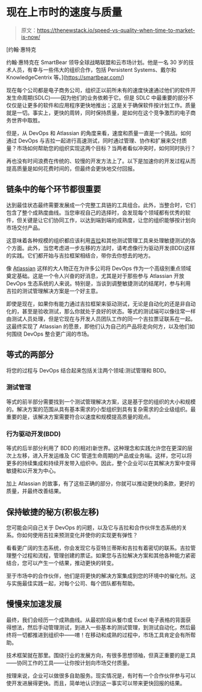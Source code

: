# 现在上市时的速度与质量

> 原文：<https://thenewstack.io/speed-vs-quality-when-time-to-market-is-now/>

[](https://smartbear.com/)

 [约翰·惠特克

约翰·惠特克在 SmartBear 领导全球战略联盟和云市场计划。他是一名 30 岁的技术人员，有幸与一些伟大的组织合作，包括 Persistent Systems、戴尔和 KnowledgeCentrix 等。](https://smartbear.com/) [](https://smartbear.com/)

现在每个公司都是电子商务公司，组织正以前所未有的速度快速通过他们的软件开发生命周期(SDLC)——因为他们的业务依赖于它。但是 SDLC 中最重要的部分不仅仅是让更多的软件和应用程序更快地推出；这是关于确保软件按计划工作。质量就是一切。事实上，更快的周转，同时保持质量，是如何在这个竞争激烈的电子商务世界中取胜。

但是，从 DevOps 和 Atlassian 的角度来看，速度和质量一直是一个挑战。如何通过 DevOps 与吉拉一起进行高速测试，同时通过管理、协作和扩展来交付质量？市场如何帮助您的组织实现这两个目标？当两者看似冲突时，如何同时执行？

再也没有时间浪费在传统的、较慢的开发方法上了。以下是加速你的开发过程从而提高质量是如何花费时间的，但最终会更快地交付回报。

## 链条中的每个环节都很重要

达到最佳状态最终需要发展成一个完整工具链的工具组合。此外，当整合时，它们包含了整个成熟度曲线。当您审视自己的选择时，会发现每个领域都有优秀的软件，但关键是让它们协同工作，以达到端到端的成熟度，让您的组织能够按计划向市场交付产品。

这意味着各种规模的组织都应该利用[吉拉](https://www.atlassian.com/software/jira)和其他测试管理工具来处理敏捷测试的各个方面。此外，当您考虑进一步左移的方法时，请考虑像行为驱动开发(BDD)这样的实践。它们都开始与吉拉框架相结合，带你去你想去的地方。

像 [Atlassian](https://www.atlassian.com/) 这样的大人物正在为许多公司将 DevOps 作为一个高级别重点领域奠定基础。这是一个令人兴奋的好消息，尤其是对于那些参与 Atlassian 开放 DevOps 生态系统的人来说。特别是，当谈到调整敏捷测试的结尾时，参与利用吉拉的测试管理解决方案是一个好主意。

即使是现在，如果你有能力通过吉拉框架来驱动测试，无论是自动化的还是非自动化的，甚至是验收测试，那么你就处于良好的状态。等式的测试端可以像往常一样由测试人员处理，但是它现在与开发人员团队工作的同一个吉拉票证联系在一起。这最终实现了 Atlassian 的愿景，即他们认为自己的产品将走向何方，以及他们如何围绕 DevOps 整合更广阔的市场。

## 等式的两部分

将您的过程与 DevOps 结合起来包括关注两个领域:测试管理和 BDD。

### 测试管理

等式的前半部分需要找到一个测试管理解决方案，这是基于您的组织的大小和规模的。解决方案的范围从具有基本需求的小型组织到具有复杂需求的企业级组织。最重要的是，该解决方案需要符合以速度和规模提高质量的观点。

### 行为驱动开发(BDD)

等式的后半部分利用了 BDD 的(相对)新世界。这种理念和实践允许您在更深的层次上左移，进入开发运维及 CIC 管道生命周期的产品或业务端。这样，您可以将更多的持续集成和持续开发带入组织中。因此，整个企业可以在其解决方案中变得敏捷和以开发为中心。

加上 Atlassian 的故事，有了这些正确的部分，你就可以推动更快的条款，更好的质量，并最终改善结果。

## 保持敏捷的秘方(积极左移)

您可能会问自己关于 DevOps 的问题，以及它与吉拉和合作伙伴生态系统的关系。你如何使用吉拉来预测变化并使你的实现更有弹性？

看看更广阔的生态系统，你会发现它与亚特兰蒂斯和吉拉有着密切的联系。吉拉管理整个过程和流程，管理创建的票证。如果您与吉拉解决方案和其他各种能力紧密结合，您可以产生一个结果，推动更快的转变。

至于市场中的合作伙伴，他们是将更快的解决方案集成到您的环境中的催化剂。这与实施最佳实践一起，对每个公司、每个团队都有帮助。

## 慢慢来加速发展

最终，我们会经历一个成熟曲线。从最初阶段从餐巾或 Excel 电子表格的背面获得想法，然后手动管理测试，到进入一些基本的测试管理，到测试自动化，然后最终将一切都推进到组织中——唷！在移动和成熟的过程中，市场工具肯定会有所帮助。

技术框架就在那里。围绕行业的发展方向，有很多思想领袖，但真正重要的是工具——协同工作的工具——让你按计划向市场交付质量。

按理来说，企业可以做很多自助服务。现实情况是，有时有一个合作伙伴参与可以使开发进展得更快。而且，简单地认识到这一事实可以带来更快回报的结果。

<svg xmlns:xlink="http://www.w3.org/1999/xlink" viewBox="0 0 68 31" version="1.1"><title>Group</title> <desc>Created with Sketch.</desc></svg>